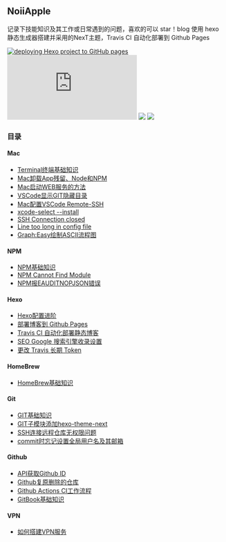 
NoiiApple
---
记录下技能知识及其工作或日常遇到的问题，喜欢的可以 star！blog 使用 hexo 静态生成器搭建并采用的NexT主题，Travis CI 自动化部署到 Github Pages

[![deploying Hexo project to GitHub pages](https://github.com/qLzhu/blog/actions/workflows/hexo-deploy.yml/badge.svg)](https://github.com/qLzhu/blog/actions/workflows/hexo-deploy.yml)
[![](https://img.shields.io/badge/node->=13.12.0-brightgreen?style=flat&logo=node.js)](https://nodejs.org/en/)
[![](https://img.shields.io/badge/hexo->=4.0.0-blue?style=flat&logo=hexo)](https://hexo.io/zh-cn/)
[![](https://img.shields.io/badge/NexT->=7.8.0-lightgrey?style=flat)](https://github.com/theme-next/hexo-theme-next)

### 目录

#### Mac
- [Terminal终端基础知识](https://qlzhu.github.io/blog/24678/)
- [Mac卸载App残留、Node和NPM](https://qlzhu.github.io/blog/21969/)
- [Mac启动WEB服务的方法](https://qlzhu.github.io/blog/3450/)
- [VSCode显示GIT隐藏目录](https://qlzhu.github.io/blog/13726/)
- [Mac配置VSCode Remote-SSH](https://qlzhu.github.io/blog/15892/)
- [xcode-select --install](https://qlzhu.github.io/blog/35871/)
- [SSH Connection closed](https://qlzhu.github.io/blog/11331/)
- [Line too long in config file](https://qlzhu.github.io/blog/)
- [Graph:Easy绘制ASCII流程图](https://qlzhu.github.io/blog/44940/)

#### NPM
- [NPM基础知识](https://qlzhu.github.io/blog/27424/)
- [NPM Cannot Find Module](https://qlzhu.github.io/blog/21517/)
- [NPM报EAUDITNOPJSON错误](https://qlzhu.github.io/blog/2777/)

#### Hexo
- [Hexo配置进阶](https://qlzhu.github.io/blog/49139/)
- [部署博客到 Github Pages](https://qlzhu.github.io/blog/51941/)
- [Travis CI 自动化部署静态博客](https://qlzhu.github.io/blog/65246/)
- [SEO Google 搜索引擎收录设置](https://qlzhu.github.io/blog/10730/)
- [更改 Travis 长期 Token](https://qlzhu.github.io/blog/19620/)

#### HomeBrew
- [HomeBrew基础知识](https://qlzhu.github.io/blog/42669/)

#### Git
- [GIT基础知识](https://qlzhu.github.io/blog/39939/)
- [GIT子模块添加hexo-theme-next](https://qlzhu.github.io/blog/46430/)
- [SSH连接远程仓库无权限问题](https://qlzhu.github.io/blog/53774/)
- [commit时忘记设置全局用户名及其邮箱](https://qlzhu.github.io/blog/58535/)

#### Github
- [API获取Github ID](https://qlzhu.github.io/blog/8621/)
- [Github复原删除的仓库](https://qlzhu.github.io/blog/9273/)
- [Github Actions CI工作流程](https://qlzhu.github.io/blog/40311/)
- [GitBook基础知识](https://qlzhu.github.io/blog/19654/)

#### VPN
- [如何搭建VPN服务](https://qlzhu.github.io/blog/64387/)
